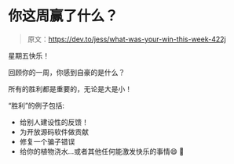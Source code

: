 # 你这周赢了什么？

> 原文：<https://dev.to/jess/what-was-your-win-this-week-422j>

星期五快乐！

回顾你的一周，你感到自豪的是什么？

所有的胜利都是重要的，无论是大是小！

“胜利”的例子包括:

*   给别人建设性的反馈！
*   为开放源码软件做贡献
*   修复一个骗子错误
*   给你的植物浇水...或者其他任何能激发快乐的事情😄 🎉